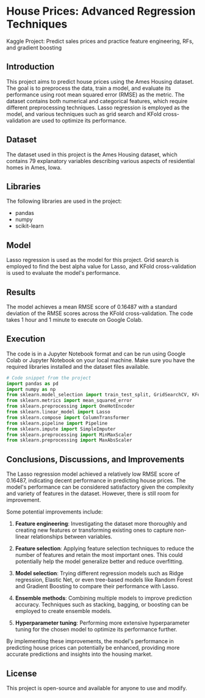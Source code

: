 # House Prices: Advanced Regression Techniques
Kaggle Project: Predict sales prices and practice feature engineering, RFs, and gradient boosting

## Introduction

This project aims to predict house prices using the Ames Housing dataset. The goal is to preprocess the data, train a model, and evaluate its performance using root mean squared error (RMSE) as the metric. The dataset contains both numerical and categorical features, which require different preprocessing techniques. Lasso regression is employed as the model, and various techniques such as grid search and KFold cross-validation are used to optimize its performance.

## Dataset

The dataset used in this project is the Ames Housing dataset, which contains 79 explanatory variables describing various aspects of residential homes in Ames, Iowa.

## Libraries

The following libraries are used in the project:

- pandas
- numpy
- scikit-learn

## Model

Lasso regression is used as the model for this project. Grid search is employed to find the best alpha value for Lasso, and KFold cross-validation is used to evaluate the model's performance.

## Results

The model achieves a mean RMSE score of 0.16487 with a standard deviation of the RMSE scores across the KFold cross-validation. The code takes 1 hour and 1 minute to execute on Google Colab.

## Execution

The code is in a Jupyter Notebook format and can be run using Google Colab or Jupyter Notebook on your local machine. Make sure you have the required libraries installed and the dataset files available.

```python
# Code snippet from the project
import pandas as pd
import numpy as np
from sklearn.model_selection import train_test_split, GridSearchCV, KFold, cross_val_score
from sklearn.metrics import mean_squared_error
from sklearn.preprocessing import OneHotEncoder
from sklearn.linear_model import Lasso
from sklearn.compose import ColumnTransformer
from sklearn.pipeline import Pipeline
from sklearn.impute import SimpleImputer
from sklearn.preprocessing import MinMaxScaler
from sklearn.preprocessing import MaxAbsScaler
```

## Conclusions, Discussions, and Improvements

The Lasso regression model achieved a relatively low RMSE score of 0.16487, indicating decent performance in predicting house prices. The model's performance can be considered satisfactory given the complexity and variety of features in the dataset. However, there is still room for improvement.

Some potential improvements include:

1. **Feature engineering**: Investigating the dataset more thoroughly and creating new features or transforming existing ones to capture non-linear relationships between variables.

2. **Feature selection**: Applying feature selection techniques to reduce the number of features and retain the most important ones. This could potentially help the model generalize better and reduce overfitting.

3. **Model selection**: Trying different regression models such as Ridge regression, Elastic Net, or even tree-based models like Random Forest and Gradient Boosting to compare their performance with Lasso.

4. **Ensemble methods**: Combining multiple models to improve prediction accuracy. Techniques such as stacking, bagging, or boosting can be employed to create ensemble models.

5. **Hyperparameter tuning**: Performing more extensive hyperparameter tuning for the chosen model to optimize its performance further.

By implementing these improvements, the model's performance in predicting house prices can potentially be enhanced, providing more accurate predictions and insights into the housing market.

## License

This project is open-source and available for anyone to use and modify.
